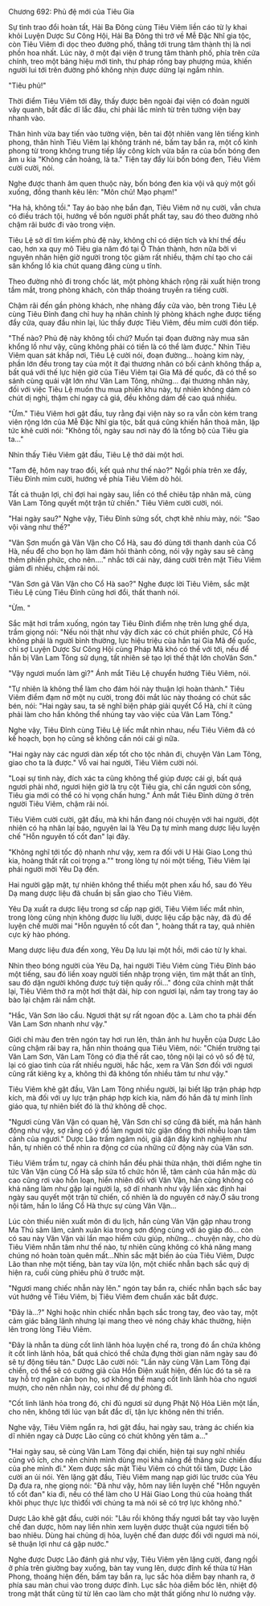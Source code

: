 




Chương 692: Phủ đệ mới của Tiêu Gia


Sự tình trao đổi hoàn tất, Hải Ba Đông cùng Tiêu Viêm liền cáo từ ly khai khỏi Luyện Dược Sư Công Hội, Hải Ba Đông thì trở về Mễ Đặc Nhĩ gia tộc, còn Tiêu Viêm đi dọc theo đường phố, thẳng tới trung tâm thành thị là nơi phồn hoa nhất. Lúc này, ở một đại viện ở trung tâm thành phố, phía trên cửa chính, treo một bảng hiệu mới tinh, thư pháp rồng bay phượng múa, khiến người lui tới trên đường phố không nhịn được dừng lại ngắm nhìn.

"Tiêu phủ!"

Thời điểm Tiêu Viêm tới đây, thấy được bên ngoài đại viện có đoàn người vây quanh, bất đắc dĩ lắc đầu, chỉ phải lắc mình từ trên tường viện bay nhanh vào.

Thân hình vừa bay tiến vào tường viện, bên tai đột nhiên vang lên tiếng kình phong, thân hình Tiêu Viêm lại không tránh né, bấm tay bắn ra, một cổ kình phong từ trong không trung tiếp lấy công kích vừa bắn ra của bốn bóng đen âm u kia "Không cần hoảng, là ta." Tiện tay đẩy lùi bốn bóng đen, Tiêu Viêm cười cười, nói.

Nghe được thanh âm quen thuộc này, bốn bóng đen kia vội vã quỳ một gối xuống, đồng thanh kêu lên: "Môn chủ! Mạo phạm!"

"Ha hả, không tồi." Tay áo bào nhẹ bắn đạn, Tiêu Viêm nở nụ cười, vẫn chưa có điều trách tội, hướng về bốn người phất phất tay, sau đó theo đường nhỏ chậm rãi bước đi vào trong viện.

Tiêu Lệ sở dĩ tìm kiếm phủ đệ này, không chỉ có diện tích và khí thế đều cao, hơn xa quy mô Tiêu gia năm đó tại Ô Thản thành, hơn nữa bởi vì nguyên nhân hiện giờ người trong tộc giảm rất nhiều, thậm chí tạo cho cái sân khổng lồ kia chút quang đãng cùng u tĩnh.

Theo đường nhỏ đi trong chốc lát, một phòng khách rộng rãi xuất hiện trong tầm mắt, trong phòng khách, còn thấp thoáng truyền ra tiếng cười.

Chậm rãi đến gần phòng khách, nhẹ nhàng đẩy cửa vào, bên trong Tiêu Lệ cùng Tiêu Đỉnh đang chỉ huy hạ nhân chỉnh lý phòng khách nghe được tiếng đẩy cửa, quay đầu nhìn lại, lúc thấy được Tiêu Viêm, đều mỉm cười đón tiếp.

"Thế nào? Phủ đệ này không tồi chứ? Muốn tại đọan đường này mua sân khổng lồ như vậy, cũng không phải có tiền là có thể làm được." Nhìn Tiêu Viêm quan sát khắp nơi, Tiêu Lệ cười nói, đoạn đường... hoàng kim này, phần lớn đều trong tay của một ít đại thương nhân có bối cảnh không thấp a, bất quá với thế lực hiện giờ của Tiêu Viêm tại Gia Mã đế quốc, đã có thể so sánh cùng quái vật lớn như Vân Lam Tông, những... đại thương nhân này, đối với việc Tiêu Lệ muốn thu mua phiến khu này, tự nhiên không dám có chút dị nghị, thậm chí ngay cả giá, đều không dám đề cao quá nhiều.

"Ừm." Tiêu Viêm hơi gật đầu, tuy rằng đại viện này so ra vẫn còn kém trang viên rộng lớn của Mễ Đặc Nhĩ gia tộc, bất quá cũng khiến hắn thoả mãn, lập tức khẽ cười nói: "Không tồi, ngày sau nơi này đó là tổng bộ của Tiêu gia ta..."

Nhìn thấy Tiêu Viêm gật đầu, Tiêu Lệ thở dài một hơi.

"Tam đệ, hôm nay trao đổi, kết quả như thế nào?" Ngồi phía trên xe đẩy, Tiêu Đỉnh mỉm cười, hướng về phía Tiêu Viêm dò hỏi.

Tất cả thuận lợi, chỉ đợi hai ngày sau, liền có thể chiêu tập nhân mã, cùng Vân Lam Tông quyết một trận tử chiến." Tiêu Viêm cười cười, nói.

"Hai ngày sau?" Nghe vậy, Tiêu Đỉnh sửng sốt, chợt khẽ nhíu mày, nói: "Sao vội vàng như thế?"

"Vân Sơn muốn gả Vân Vận cho Cổ Hà, sau đó dùng tới thanh danh của Cổ Hà, nếu để cho bọn họ làm đám hỏi thành công, nói vậy ngày sau sẽ càng thêm phiền phức, cho nên...." nhắc tới cái này, dáng cười trên mặt Tiêu Viêm giảm đi nhiều, chậm rãi nói.

"Vân Sơn gả Vân Vận cho Cổ Hà sao?" Nghe được lời Tiêu Viêm, sắc mặt Tiêu Lệ cùng Tiêu Đỉnh cũng hơi đổi, thất thanh nói.

"Ừm. "

Sắc mặt hơi trầm xuống, ngón tay Tiêu Đỉnh điểm nhẹ trên lưng ghế dựa, trầm giọng nói: "Nếu nói thật như vậy đích xác có chút phiền phức, Cổ Hà không phải là người bình thường, lực hiệu triệu của hắn tại Gia Mã đế quốc, chỉ sợ Luyện Dược Sư Công Hội cùng Pháp Mã khó có thể với tới, nếu để hắn bị Vân Lam Tông sử dụng, tất nhiên sẽ tạo lợi thế thật lớn choVân Sơn."

"Vậy ngươi muốn làm gì?" Ánh mắt Tiêu Lệ chuyển hướng Tiêu Viêm, nói.

"Tự nhiên là không thể làm cho đám hỏi này thuận lợi hoàn thành." Tiêu Viêm điềm đạm nở một nụ cười, trong đôi mắt lúc này thoáng có chút sắc bén, nói: "Hai ngày sau, ta sẽ nghĩ biện pháp giải quyết Cổ Hà, chí ít cũng phải làm cho hắn không thể nhúng tay vào việc của Vân Lam Tông."

Nghe vậy, Tiêu Đỉnh cùng Tiêu Lệ liếc mắt nhìn nhau, nếu Tiêu Viêm đã có kế hoạch, bọn họ cũng sẽ không cần nói cái gì nữa.

"Hai ngày này các ngươi dàn xếp tốt cho tộc nhân đi, chuyện Vân Lam Tông, giao cho ta là được." Vỗ vai hai người, Tiêu Viêm cười nói.

"Loại sự tình này, đích xác ta cũng không thể giúp được cái gì, bất quá ngươi phải nhớ, ngươi hiện giờ là trụ cột Tiêu gia, chỉ cần ngươi còn sống, Tiêu gia mới có thể có hi vọng chấn hưng." Ánh mắt Tiêu Đỉnh dừng ở trên người Tiêu Viêm, chậm rãi nói.

Tiêu Viêm cười cười, gật đầu, mà khi hắn đang nói chuyện với hai người, đột nhiên có hạ nhân lại báo, nguyên lai là Yêu Dạ tự mình mang dược liệu luyện chế "Hỗn nguyên tố cốt đan" lại đây.

"Không nghĩ tới tốc độ nhanh như vậy, xem ra đối với U Hải Giao Long thú kia, hoàng thất rất coi trọng a."" trong lòng tự nói một tiếng, Tiêu Viêm lại phái người mời Yêu Dạ đến.

Hai người gặp mặt, tự nhiên không thể thiếu một phen xấu hổ, sau đó Yêu Dạ mang dược liệu đã chuẩn bị sẵn giao cho Tiêu Viêm.

Yêu Dạ xuất ra dược liệu trong sơ cấp nạp giới, Tiêu Viêm liếc mắt nhìn, trong lòng cũng nhịn không được líu lưỡi, dược liệu cấp bậc này, đã đủ để luyện chế mười mai "Hỗn nguyên tố cốt đan ", hoàng thất ra tay, quả nhiên cực kỳ hào phóng.

Mang dược liệu đưa đến xong, Yêu Dạ lưu lại một hồi, mới cáo từ ly khai.

Nhìn theo bóng người của Yêu Dạ, hai người Tiêu Viêm cùng Tiêu Đỉnh báo một tiếng, sau đó liền xoay người tiến nhập trong viện, tìm mật thất an tĩnh, sau đó dặn người không được tuỳ tiện quấy rối..." đóng cửa chính mật thất lại, Tiêu Viêm thở ra một hơi thật dài, híp con ngươi lại, nắm tay trong tay áo bào lại chậm rãi nắm chặt.

"Hắc, Vân Sơn lão cẩu. Ngươi thật sự rất ngoan độc a. Làm cho ta phải đến Vân Lam Sơn nhanh như vậy."

Giới chỉ màu đen trên ngón tay hơi run lên, thân ảnh hư huyễn của Dược Lão cũng chậm rãi bay ra, hắn nhìn thoáng qua Tiêu Viêm, nói: "Chiến trường tại Vân Lam Sơn, Vân Lam Tông có địa thế rất cao, tông nội lại có vô số đệ tử, lại có giao tình của rất nhiều người, hắc hắc, xem ra Vân Sơn đối với ngươi cũng rất kiêng kỵ a, không thì đã không tốn nhiều tâm tư như vậy."

Tiêu Viêm khẽ gật đầu, Vân Lam Tông nhiều người, lại biết lập trận pháp hợp kích, mà đối với uy lực trận pháp hợp kích kia, năm đó hắn đã tự mình lĩnh giáo qua, tự nhiên biết đó là thứ không dễ chọc.

"Ngươi cùng Vân Vận có quan hệ, Vân Sơn chỉ sợ cũng đã biết, mà hắn hành động như vậy, sợ rằng có ý đồ làm ngươi tức giận đồng thời nhiễu loạn tâm cảnh của ngươi." Dược Lão trầm ngâm nói, già dặn đầy kinh nghiệm như hắn, tự nhiên có thể nhìn ra động cơ của những cử động này của Vân sơn.

Tiêu Viêm trầm tư, ngay cả chính hắn đều phải thừa nhận, thời điểm nghe tin tức Vân Vận cùng Cổ Hà sắp sửa tổ chức hôn lễ, tâm cảnh của hắn mặc dù cao cũng rơi vào hỗn loạn, hiển nhiên đối với Vân Vận, hắn cũng không có khả năng làm như gặp lại người lạ, sở dĩ nhanh như vậy liền xác định hai ngày sau quyết một trận tử chiến, cố nhiên là do nguyên cớ này.Ở sâu trong nội tâm, hắn lo lắng Cổ Hà thực sự cùng Vân Vận...

Lúc còn thiếu niên xuất môn đi du lịch, hắn cùng Vân Vận gặp nhau trong Ma Thú sâm lâm, cảnh xuân kia trong sơn động cùng với áo giáp đó... còn có sau này Vân Vận vài lần mạo hiểm cứu giúp, những... chuyện này, cho dù Tiêu Viêm nhẫn tâm như thế nào, tự nhiên cũng không có khả năng mang chúng nó hoàn toàn quên mất...Nhìn sắc mặt biến ảo của Tiêu Viêm, Dược Lão than nhẹ một tiếng, bàn tay vừa lộn, một chiếc nhẫn bạch sắc quỷ dị hiện ra, cuối cùng phiêu phù ở trước mặt.

"Ngươi mang chiếc nhẫn này lên." ngón tay bắn ra, chiếc nhẫn bạch sắc bay vút hướng về Tiêu Viêm, bị Tiêu Viêm đem chuẩn xác bắt được.

"Đây là...?" Nghi hoặc nhìn chiếc nhẫn bạch sắc trong tay, đeo vào tay, một cảm giác băng lãnh nhưng lại mang theo vẻ nóng cháy khác thường, hiện lên trong lòng Tiêu Viêm.

"Đây là nhẫn ta dùng cốt linh lãnh hỏa luyện chế ra, trong đó ẩn chứa không ít cốt linh lãnh hỏa, bất quá chỉcó thể chứa đựng thời gian năm ngày sau đó sẽ tự động tiêu tán." Dược Lão cười nói: "Lần này cùng Vân Lam Tông đại chiến, có thể sẽ có cường giả của Hồn Điện xuất hiện, đến lúc đó ta sẽ ra tay hỗ trợ ngăn cản bọn họ, sợ không thể mang cốt linh lãnh hỏa cho ngươi mượn, cho nên nhẫn này, coi như để dự phòng đi.

"Cốt linh lãnh hỏa trong đó, chỉ đủ ngươi sử dụng Phật Nộ Hỏa Liên một lần, cho nên, không tới lúc vạn bất đắc dĩ, tận lực không nên thi triển.

Nghe vậy, Tiêu Viêm ngẩn ra, hơi gật đầu, hai ngày sau, tràng ác chiến kia dĩ nhiên ngay cả Dược Lão cũng có chút không yên tâm a..."

"Hai ngày sau, sẽ cùng Vân Lam Tông đại chiến, hiện tại suy nghĩ nhiều cũng vô ích, cho nên chính mình dùng mọi khả năng đề thăng sức chiến đấu của phe mình đi." Xem được sắc mặt Tiêu Viêm có chút tối tăm, Dược Lão cười an ủi nói. Yên lặng gật đầu, Tiêu Viêm mang nạp giới lúc trước của Yêu Dạ đưa ra, nhẹ giọng nói: "Đã như vậy, hôm nay liền luyện chế "Hỗn nguyên tố cốt đan" kia đi, nếu có thể làm cho U Hải Giao Long thú của hoàng thất khôi phục thực lực thìđối với chúng ta mà nói sẽ có trợ lực không nhỏ."

Dược Lão khẽ gật đầu, cười nói: "Lâu rồi không thấy ngươi bắt tay vào luyện chế đan dược, hôm nay liền nhìn xem luyện dược thuật của ngươi tiến bộ bao nhiêu. Dùng hai chủng dị hỏa, luyện chế đan dược đối với ngươi mà nói, sẽ thuận lợi như cá gặp nước."

Nghe được Dược Lão đánh giá như vậy, Tiêu Viêm yên lặng cười, đang ngồi ở phía trên giường bay xuống, bàn tay vung lên, dược đỉnh kế thừa từ Hàn Phong, thoáng hiện đến, bấm tay bắn ra, lục sắc hỏa diễm bay nhanh ra, ở phía sau màn chui vào trong dược đỉnh. Lục sắc hỏa diễm bốc lên, nhiệt độ trong mật thất cũng từ từ lên cao làm cho mật thất giống như lò nướng vậy.




